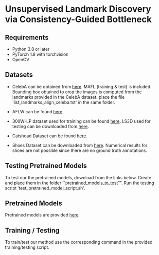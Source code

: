 # Unsupervised Landmark Discovery via Consistency-Guided Bottleneck

## Requirements
- Python 3.8 or later
- PyTorch 1.8 with torchvision
- OpenCV

## Datasets
- CelebA can be obtained from [here](http://www.robots.ox.ac.uk/~vgg/research/unsupervised_landmarks/resources/celeba.zip). 
MAFL (training & test) is included.
Bounding box obtained to crop the images is computed from the landmarks provided in the CelebA dataset.
place the file 'list_landmarks_align_celeba.txt' in the same folder.

- AFLW can be found [here](http://www.robots.ox.ac.uk/~vgg/research/unsupervised_landmarks/resources/aflw_release-2.zip).
- 300W-LP dataset used for training can be found [here](https://drive.google.com/file/d/0B7OEHD3T4eCkVGs0TkhUWFN6N1k/view?usp=sharing).
LS3D used for testing can be downloaded from [here](https://www.adrianbulat.com/face-alignment).
- Catshead Dataset can be found [here](https://www.kaggle.com/datasets/crawford/cat-dataset).
- Shoes Dataset can be downloaded from [here](https://vision.cs.utexas.edu/projects/finegrained/utzap50k/). Numerical results for shoes are not possible since there are no ground truth annotations.

## Testing Pretrained Models
To test our the pretrained models, download from the links below. Create and place them in the folder ``pretrained_models_to_test"". Run the testing script 'test_pretrained_model_script.sh'.

## Pretrained Models
Pretrained models are provided [here](https://drive.google.com/drive/folders/1JJrYkzH4xYh8MiylbXE4zqC7Sc0qVEjV?usp=sharing).

## Training / Testing
To train/test our method use the corresponding command in the provided training/testing script.

